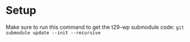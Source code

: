 # Setup

Make sure to run this command to get the t29-wp submodule code:
`git submodule update --init --recursive`

